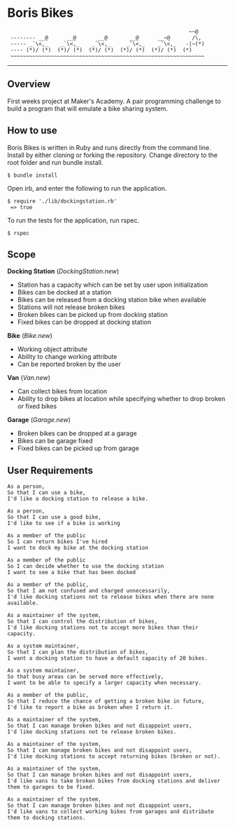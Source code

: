 # Boris Bikes
```
                                                          ~~@ 
 -------- __@      __@       __@       __@      __~@       /\,
 ----- _`\<,_    _`\<,_    _`\<,_     _`\<,_    _`\<,_   -|~(*)
 ---- (*)/ (*)  (*)/ (*)  (*)/ (*)  (*)/ (*)  (*)/ (*)  (*)
 ~~~~~~~~~~~~~~~~~~~~~~~~~~~~~~~~~~~~~~~~~~~~~~~~~~~~~~~~~~~~~~

```
___

## Overview

First weeks project at Maker's Academy. A pair programming challenge to build a program that will emulate a bike sharing system.

## How to use

Boris Bikes is written in Ruby and runs directly from the command line. Install by either cloning or forking the repository. Change directory to the root folder and run bundle install.

```
$ bundle install

```

 Open irb, and enter the following to run the application.

```
$ require './lib/dockingstation.rb'
 => true

```

To run the tests for the application, run rspec.

```
$ rspec 
```

## Scope

**Docking Station** (*DockingStation.new*)
- Station has a capacity which can be set by user upon initialization
- Bikes can be docked at a station
- Bikes can be released from a docking station bike when available
- Stations will not release broken bikes
- Broken bikes can be picked up from docking station
- Fixed bikes can be dropped at docking station

**Bike** (*Bike.new*)
- Working object attribute
- Ability to change working attribute
- Can be reported broken by the user 

**Van** (*Van.new*)
- Can collect bikes from location
- Ability to drop bikes at location while specifying whether to drop broken or fixed bikes

**Garage** (*Garage.new*)
- Broken bikes can be dropped at a garage
- Bikes can be garage fixed 
- Fixed bikes can be picked up from garage

## User Requirements 

```
As a person,
So that I can use a bike,
I'd like a docking station to release a bike.
```
```
As a person,
So that I can use a good bike,
I'd like to see if a bike is working
```
```
As a member of the public
So I can return bikes I've hired
I want to dock my bike at the docking station
```
```
As a member of the public
So I can decide whether to use the docking station
I want to see a bike that has been docked
```
```
As a member of the public,
So that I am not confused and charged unnecessarily,
I'd like docking stations not to release bikes when there are none available.
```
```
As a maintainer of the system,
So that I can control the distribution of bikes,
I'd like docking stations not to accept more bikes than their capacity.
```
```
As a system maintainer,
So that I can plan the distribution of bikes,
I want a docking station to have a default capacity of 20 bikes.
```
```
As a system maintainer,
So that busy areas can be served more effectively,
I want to be able to specify a larger capacity when necessary.
```
```
As a member of the public,
So that I reduce the chance of getting a broken bike in future,
I'd like to report a bike as broken when I return it.
```
```
As a maintainer of the system,
So that I can manage broken bikes and not disappoint users,
I'd like docking stations not to release broken bikes.
```
```
As a maintainer of the system,
So that I can manage broken bikes and not disappoint users,
I'd like docking stations to accept returning bikes (broken or not).
```
```
As a maintainer of the system,
So that I can manage broken bikes and not disappoint users,
I'd like vans to take broken bikes from docking stations and deliver them to garages to be fixed.
```
```
As a maintainer of the system,
So that I can manage broken bikes and not disappoint users,
I'd like vans to collect working bikes from garages and distribute them to docking stations.
```
